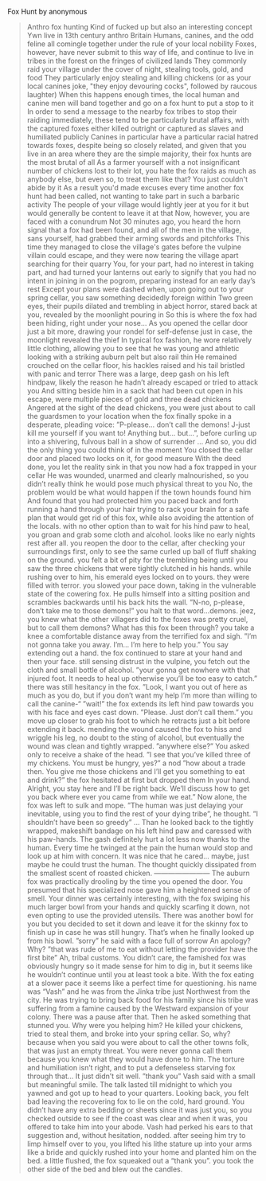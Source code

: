 Fox Hunt by anonymous

>Anthro fox hunting
Kind of fucked up but also an interesting concept
>Ywn live in 13th century anthro Britain
>Humans, canines, and the odd feline all comingle together under the rule of your local nobility
>Foxes, however, have never submit to this way of life, and continue to live in tribes in the forest on the fringes of civilized lands
>They commonly raid your village under the cover of night, stealing tools, gold, and food
>They particularly enjoy stealing and killing chickens (or as your local canines joke, "they enjoy devouring cocks", followed by raucous laughter)
>When this happens enough times, the local human and canine men will band together and go on a fox hunt to put a stop to it
>In order to send a message to the nearby fox tribes to stop their raiding immediately, these tend to be particularly brutal affairs, with the captured foxes either killed outright or captured as slaves and humiliated publicly
>Canines in particular have a particular racial hatred towards foxes, despite being so closely related, and given that you live in an area where they are the simple majority, their fox hunts are the most brutal of all
>As a farmer yourself with a not insignificant number of chickens lost to their lot, you hate the fox raids as much as anybody else, but even so, to treat them like that?
>You just couldn't abide by it
>As a result you'd made excuses every time another fox hunt had been called, not wanting to take part in such a barbaric activity
>The people of your village would lightly jeer at you for it but would generally be content to leave it at that
>Now, however, you are faced with a conundrum
>Not 30 minutes ago, you heard the horn signal that a fox had been found, and all of the men in the village, sans yourself, had grabbed their arming swords and pitchforks
>This time they managed to close the village's gates before the vulpine villain could escape, and they were now tearing the village apart searching for their quarry
>You, for your part, had no interest in taking part, and had turned your lanterns out early to signify that you had no intent in joining in on the pogrom, preparing instead for an early day’s rest
>Except your plans were dashed when, upon going out to your spring cellar, you saw something decidedly foreign within
>Two green eyes, their pupils dilated and trembling in abject horror, stared back at you, revealed by the moonlight pouring in
>So this is where the fox had been hiding, right under your nose…
>As you opened the cellar door just a bit more, drawing your rondel for self-defense just in case, the moonlight revealed the thief
>In typical fox fashion, he wore relatively little clothing, allowing you to see that he was young and athletic looking with a striking auburn pelt but also rail thin
>He remained crouched on the cellar floor, his hackles raised and his tail bristled with panic and terror
>There was a large, deep gash on his left hindpaw, likely the reason he hadn’t already escaped or tried to attack you
>And sitting beside him in a sack that had been cut open in his escape, were multiple pieces of gold and three dead chickens
>Angered at the sight of the dead chickens, you were just about to call the guardsmen to your location when the fox finally spoke in a desperate, pleading voice:
>”P-please… don’t call the demons! J-just kill me yourself if you want to! Anything but… but…”, before curling up into a shivering, fulvous ball in a show of surrender
>…
>And so, you did the only thing you could think of in the moment
>You closed the cellar door and placed two locks on it, for good measure
>With the deed done, you let the reality sink in that you now had a fox trapped in your cellar
>He was wounded, unarmed and clearly malnourished, so you didn’t really think he would pose much physical threat to you
>No, the problem would be what would happen if the town hounds found him
>And found that you had protected him
>you paced back and forth running a hand through your hair trying to rack your brain for a safe plan that would get rid of this fox, while also avoiding the attention of the locals.
>with no other option than to wait for his hind paw to heal, you groan and grab some cloth and alcohol.
>looks like no early nights rest after all.
>you reopen the door to the cellar, after checking your surroundings first, only to see the same curled up ball of fluff shaking on the ground.
>you felt a bit of pity for the trembling being until you saw the three chickens that were tightly clutched in his hands.
>while rushing over to him, his emerald eyes locked on to yours.
>they were filled with terror.
>you slowed your pace down, taking in the vulnerable state of the cowering fox.
>He pulls himself into a sitting position and scrambles backwards until his back hits the wall.
>”N-no, p-please, don’t take me to those demons!”
>you halt to that word…demons.
>jeez, you knew what the other villagers did to the foxes was pretty cruel, but to call them demons? What has this fox been through?
>you take a knee a comfortable distance away from the terrified fox and sigh.
>”I’m not gonna take you away. I’m… I’m here to help you.” You say extending out a hand.
>the fox continued to stare at your hand and then your face.
>still sensing distrust in the vulpine, you fetch out the cloth and small bottle of alcohol.
>”your gonna get nowhere with that injured foot. It needs to heal up otherwise you’ll be too easy to catch.”
>there was still hesitancy in the fox.
>”Look, I want you out of here as much as you do, but if you don’t want my help I’m more than willing to call the canine-“
>”wait!”
>the fox extends its left hind paw towards you with his face and eyes cast down.
>”Please. Just don’t call them.”
>you move up closer to grab his foot to which he retracts just a bit before extending it back.
>mending the wound caused the fox to hiss and wriggle his leg, no doubt to the sting of alcohol, but eventually the wound was clean and tightly wrapped.
>”anywhere else?” You asked only to receive a shake of the head.
>”I see that you’ve killed three of my chickens. You must be hungry, yes?”
>a nod
>”how about a trade then. You give me those chickens and I’ll get you something to eat and drink?”
>the fox hesitated at first but dropped them In your hand.
>Alright, you stay here and I’ll be right back. We’ll discuss how to get you back where ever you came from while we eat.”
>Now alone, the fox was left to sulk and mope.
>”The human was just delaying your inevitable, using you to find the rest of your dying tribe”, he thought.
>”I shouldn’t have been so greedy”
>…
>Than he looked back to the tightly wrapped, makeshift bandage on his left hind paw and caressed with his paw-hands.
>The gash definitely hurt a lot less now thanks to the human.
>Every time he twinged at the pain the human would stop and look up at him with concern.
>It was nice that he cared… maybe, just maybe he could trust the human.
>The thought quickly dissipated from the smallest scent of roasted chicken.
>————————
>The auburn fox was practically drooling by the time you opened the door. You presumed that his specialized nose gave him a heightened sense of smell.
>Your dinner was certainly interesting, with the fox swiping his much larger bowl from your hands and quickly scarfing it down, not even opting to use the provided utensils.
>There was another bowl for you but you decided to set it down and leave it for the skinny fox to finish up in case he was still hungry.
>That’s when he finally looked up from his bowl.
>”sorry” he said with a face full of sorrow
>An apology? Why?
>”that was rude of me to eat without letting the provider have the first bite”
>Ah, tribal customs. You didn’t care, the famished fox was obviously hungry so it made sense for him to dig in, but it seems like he wouldn’t continue until you at least took a bite.
>With the fox eating at a slower pace it seems like a perfect time for questioning.
>his name was “Vash” and he was from the Jinka tribe just Northwest from the city.
>He was trying to bring back food for his family since his tribe was suffering from a famine caused by the Westward expansion of your colony.
>There was a pause after that. Then he asked something that stunned you.
>Why were you helping him? He killed your chickens, tried to steal them, and broke into your spring cellar. So, why?
>because when you said you were about to call the other towns folk, that was just an empty threat. You were never gonna call them because you knew what they would have done to him. The torture and humiliation isn’t right, and to put a defenseless starving fox through that… It just didn’t sit well.
>”thank you” Vash said with a small but meaningful smile.
>The talk lasted till midnight to which you yawned and got up to head to your quarters. Looking back, you felt bad leaving the recovering fox to lie on the cold, hard ground.
>You didn’t have any extra bedding or sheets since it was just you, so you checked outside to see if the coast was clear and when it was, you offered to take him into your abode.
>Vash had perked his ears to that suggestion and, without hesitation, nodded.
>after seeing him try to limp himself over to you, you lifted his lithe stature up into your arms like a bride and quickly rushed into your home and planted him on the bed.
>a little flushed, the fox squeaked out a “thank you”.
>you took the other side of the bed and blew out the candles.
